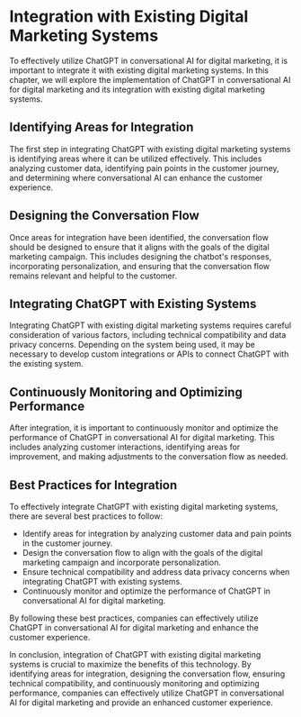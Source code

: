 Integration with Existing Digital Marketing Systems
====================================================================================================================================

To effectively utilize ChatGPT in conversational AI for digital marketing, it is important to integrate it with existing digital marketing systems. In this chapter, we will explore the implementation of ChatGPT in conversational AI for digital marketing and its integration with existing digital marketing systems.

Identifying Areas for Integration
---------------------------------

The first step in integrating ChatGPT with existing digital marketing systems is identifying areas where it can be utilized effectively. This includes analyzing customer data, identifying pain points in the customer journey, and determining where conversational AI can enhance the customer experience.

Designing the Conversation Flow
-------------------------------

Once areas for integration have been identified, the conversation flow should be designed to ensure that it aligns with the goals of the digital marketing campaign. This includes designing the chatbot's responses, incorporating personalization, and ensuring that the conversation flow remains relevant and helpful to the customer.

Integrating ChatGPT with Existing Systems
-----------------------------------------

Integrating ChatGPT with existing digital marketing systems requires careful consideration of various factors, including technical compatibility and data privacy concerns. Depending on the system being used, it may be necessary to develop custom integrations or APIs to connect ChatGPT with the existing system.

Continuously Monitoring and Optimizing Performance
--------------------------------------------------

After integration, it is important to continuously monitor and optimize the performance of ChatGPT in conversational AI for digital marketing. This includes analyzing customer interactions, identifying areas for improvement, and making adjustments to the conversation flow as needed.

Best Practices for Integration
------------------------------

To effectively integrate ChatGPT with existing digital marketing systems, there are several best practices to follow:

* Identify areas for integration by analyzing customer data and pain points in the customer journey.
* Design the conversation flow to align with the goals of the digital marketing campaign and incorporate personalization.
* Ensure technical compatibility and address data privacy concerns when integrating ChatGPT with existing systems.
* Continuously monitor and optimize the performance of ChatGPT in conversational AI for digital marketing.

By following these best practices, companies can effectively utilize ChatGPT in conversational AI for digital marketing and enhance the customer experience.

In conclusion, integration of ChatGPT with existing digital marketing systems is crucial to maximize the benefits of this technology. By identifying areas for integration, designing the conversation flow, ensuring technical compatibility, and continuously monitoring and optimizing performance, companies can effectively utilize ChatGPT in conversational AI for digital marketing and provide an enhanced customer experience.
